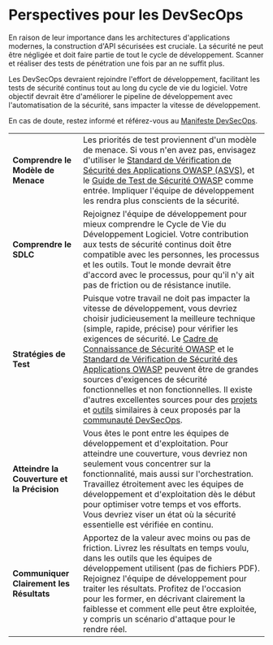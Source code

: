 # Perspectives pour les DevSecOps

En raison de leur importance dans les architectures d'applications modernes, la construction d'API sécurisées est cruciale. La sécurité ne peut être négligée et doit faire partie de tout le cycle de développement. Scanner et réaliser des tests de pénétration une fois par an ne suffit plus.

Les DevSecOps devraient rejoindre l'effort de développement, facilitant les tests de sécurité continus tout au long du cycle de vie du logiciel. Votre objectif devrait être d'améliorer le pipeline de développement avec l'automatisation de la sécurité, sans impacter la vitesse de développement.

En cas de doute, restez informé et référez-vous au [Manifeste DevSecOps][1].

| | |
|-|-|
| **Comprendre le Modèle de Menace** | Les priorités de test proviennent d'un modèle de menace. Si vous n'en avez pas, envisagez d'utiliser le [Standard de Vérification de Sécurité des Applications OWASP (ASVS)][2], et le [Guide de Test de Sécurité OWASP][3] comme entrée. Impliquer l'équipe de développement les rendra plus conscients de la sécurité. |
| **Comprendre le SDLC** | Rejoignez l'équipe de développement pour mieux comprendre le Cycle de Vie du Développement Logiciel. Votre contribution aux tests de sécurité continus doit être compatible avec les personnes, les processus et les outils. Tout le monde devrait être d'accord avec le processus, pour qu'il n'y ait pas de friction ou de résistance inutile. |
| **Stratégies de Test** | Puisque votre travail ne doit pas impacter la vitesse de développement, vous devriez choisir judicieusement la meilleure technique (simple, rapide, précise) pour vérifier les exigences de sécurité. Le [Cadre de Connaissance de Sécurité OWASP][4] et le [Standard de Vérification de Sécurité des Applications OWASP][2] peuvent être de grandes sources d'exigences de sécurité fonctionnelles et non fonctionnelles. Il existe d'autres excellentes sources pour des [projets][5] et [outils][6] similaires à ceux proposés par la [communauté DevSecOps][7]. |
| **Atteindre la Couverture et la Précision** | Vous êtes le pont entre les équipes de développement et d'exploitation. Pour atteindre une couverture, vous devriez non seulement vous concentrer sur la fonctionnalité, mais aussi sur l'orchestration. Travaillez étroitement avec les équipes de développement et d'exploitation dès le début pour optimiser votre temps et vos efforts. Vous devriez viser un état où la sécurité essentielle est vérifiée en continu. |
| **Communiquer Clairement les Résultats** | Apportez de la valeur avec moins ou pas de friction. Livrez les résultats en temps voulu, dans les outils que les équipes de développement utilisent (pas de fichiers PDF). Rejoignez l'équipe de développement pour traiter les résultats. Profitez de l'occasion pour les former, en décrivant clairement la faiblesse et comment elle peut être exploitée, y compris un scénario d'attaque pour le rendre réel. |

[1]: https://www.devsecops.org/
[2]: https://owasp.org/www-project-application-security-verification-standard/
[3]: https://owasp.org/www-project-web-security-testing-guide/
[4]: https://owasp.org/www-project-security-knowledge-framework/
[5]: http://devsecops.github.io/
[6]: https://github.com/devsecops/awesome-devsecops
[7]: http://devsecops.org
